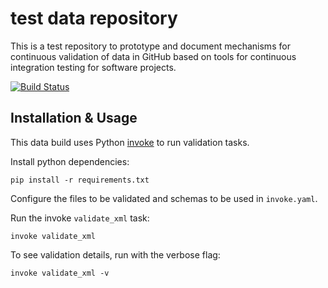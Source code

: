 # test data repository

This is a test repository to prototype and document mechanisms for continuous validation of data in GitHub based on tools for continuous integration testing for software projects.

[![Build Status](https://travis-ci.org/Princeton-CDH/test-data-repo.svg?branch=develop)](https://travis-ci.org/Princeton-CDH/test-data-repo)

## Installation & Usage

This data build uses Python [invoke](http://pyinvoke.org) to run
validation tasks.

Install python dependencies:

  `pip install -r requirements.txt`

Configure the files to be validated and schemas to be used in `invoke.yaml`.

Run the invoke `validate_xml` task:

  `invoke validate_xml`

To see validation details, run with the verbose flag:

  `invoke validate_xml -v`


